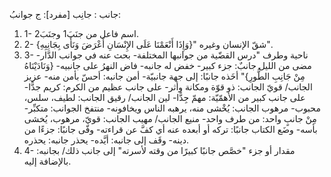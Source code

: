 
جانب : جانِب [مفرد]: ج جوانبُ:
1. 1- اسم فاعل من جنَبَ1 وجنَبَ2.
2. 2- شقّ الإنسان وغيره "{وَإِذَا أَنْعَمْنَا عَلَى الإِنْسَانِ أَعْرَضَ وَنَأَى بِجَانِبِهِ}".
3. 3- ناحية وطرف "درس القضّية من جوانبها المختلفة- بحث عنه في جوانب الدَّار- مضى من الليل جانبٌ: جزء كبير- خفض له جانبه- فاض النهرُ على جانبيه- {وَنَادَيْنَاهُ مِنْ جَانِبِ الطُّورِ}" أخَذه جانبًا: إلى جهة جانبيّة- أمن جانبه: أحسّ بأمن منه- عزيز الجانب/ قويّ الجانب: ذو قوّة ومكانة وأثر- على جانب عظيم من الكرم: كريم جدًّا- على جانب كبير من الأهمّيّة: مهمّ جِدًّا- لين الجانب/ رقيق الجانب: لطيف، سلس، محبوب- مرهوب الجانب: يُخْشى منه، يرهبه الناس ويخافونه- منتفخ الجوانب: متكبِّر- مِنْ جانبٍ واحد: من طرف واحد- منيع الجانب/ مهيب الجانب: قويّ، مرهوب، يُخشى بأسه- وضَع الكتاب جانبًا: تركه أو أبعده عنه أي كفَّ عن قراءته- وفّى جانبًا: جزءًا من دينه- وقَف إلى جانبه: أيَّده- يحذر جانبه: يحذره.
4. 4- مقدار أو جزء "خصَّص جانبًا كبيرًا من وقته لأسرته" إلى جانب ذلك/ بجانبه: بالإضافة إليه.